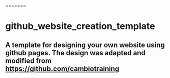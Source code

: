 =======
# github_website_creation_template

## A template for designing your own website using github pages. The design was adapted and modified from https://github.com/cambiotraining



